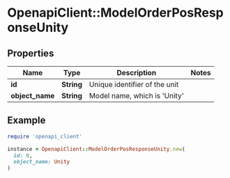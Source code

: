 # OpenapiClient::ModelOrderPosResponseUnity

## Properties

| Name | Type | Description | Notes |
| ---- | ---- | ----------- | ----- |
| **id** | **String** | Unique identifier of the unit |  |
| **object_name** | **String** | Model name, which is &#39;Unity&#39; |  |

## Example

```ruby
require 'openapi_client'

instance = OpenapiClient::ModelOrderPosResponseUnity.new(
  id: 0,
  object_name: Unity
)
```

